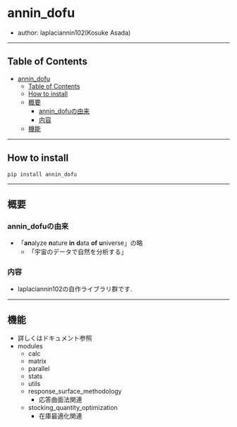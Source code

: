# annin_dofu

- author: laplaciannin102(Kosuke Asada)

---

## Table of Contents

- [annin_dofu](#annin_dofu)
  - [Table of Contents](#table-of-contents)
  - [How to install](#how-to-install)
  - [概要](#概要)
    - [annin_dofuの由来](#annin_dofuの由来)
    - [内容](#内容)
  - [機能](#機能)

---

## How to install

```shell
pip install annin_dofu
```

---

## 概要

### annin_dofuの由来

- 「**an**alyze **n**ature **in** **d**ata **of** **u**niverse」の略
  - 「宇宙のデータで自然を分析する」

### 内容

- laplaciannin102の自作ライブラリ群です.

---

## 機能

- 詳しくはドキュメント参照
- modules
  - calc
  - matrix
  - parallel
  - stats
  - utils
  - response_surface_methodology
    - 応答曲面法関連
  - stocking_quantity_optimization
    - 在庫最適化関連


